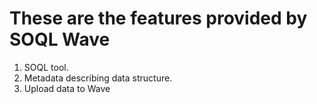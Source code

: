 # These are the features provided by SOQL Wave 
1. SOQL tool.
2. Metadata describing data structure.
3. Upload data to Wave
